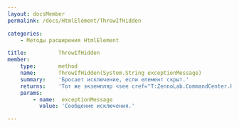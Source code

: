 ```yaml
---
layout: docsMember
permalink: /docs/HtmlElement/ThrowIfHidden

categories:
    - Методы расширения HtmlElement

title:          ThrowIfHidden
member:
    type:       method
    name:       ThrowIfHidden(System.String exceptionMessage)
    summary:    'Бросает исключение, если елемент скрыт.'
    returns:    'Тот же экземпляр <see cref="T:ZennoLab.CommandCenter.HtmlElement" /> для Fluent Interface'
    params:
        - name:  exceptionMessage
          value: 'Сообщение исключения.'

---
```



